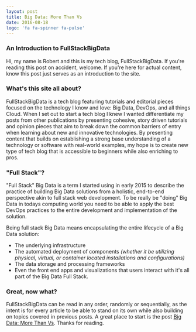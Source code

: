 ```yaml
---
layout: post
title: Big Data: More Than Vs
date: 2016-08-18
logo: 'fa fa-spinner fa-pulse'
---
```

### An Introduction to FullStackBigData

Hi, my name is Robert and this is my tech blog, FullStackBigData. If you're reading this post on accident, welcome. If you're here for actual content, know this post just serves as an introduction to the site.

### What's this site all about?

FullStackBigData is a tech blog featuring tutorials and editorial pieces focused on the technology I know and love: Big Data, DevOps, and all things Cloud. When I set out to start a tech blog I knew I wanted differentiate my posts from other publications by presenting cohesive, story driven tutorials and opinion pieces that aim to break down the common barriers of entry when learning about new and innovative technologies. By presenting content that builds on establishing a strong base understanding of a technology or software with real-world examples, my hope is to create new type of tech blog that is accessible to beginners while also enriching to pros.

### "Full Stack"?

"Full Stack" Big Data is a term I started using in early 2015 to describe the practice of building Big Data solutions from a holistic, end-to-end perspective akin to full stack web development. To be really be "doing" Big Data in todays computing world you need to be able to apply the best DevOps practices to the entire development and implementation of the solution.

Being full stack Big Data means encapsulating the entire lifecycle of a Big Data solution:

+ The underlying infrastructure
+ The automated deployment of components *(whether it be utilizing physical, virtual, or container located installations and configurations)*
+ The data storage and processing frameworks
+ Even the front end apps and visualizations that users interact with
it's all part of the Big Data Full Stack.

### Great, now what?
FullStackBigData can be read in any order, randomly or sequentially, as the intent is for every article to be able to stand on its own while also building on topics covered in previous posts. A great place to start is the post [Big Data: More Than Vs](http://fullstackbigdata.com/2016/08/18/big-data-more-than-vs/). Thanks for reading.

